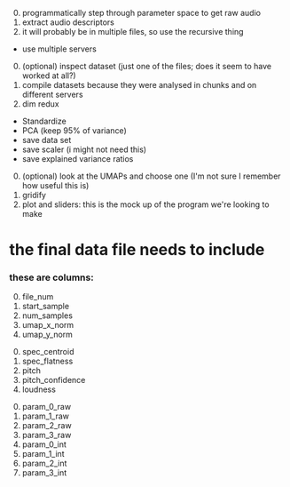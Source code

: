 0. programmatically step through parameter space to get raw audio
0. extract audio descriptors
0. it will probably be in multiple files, so use the recursive thing
  * use multiple servers
0. (optional) inspect dataset (just one of the files; does it seem to have worked at all?)
0. compile datasets because they were analysed in chunks and on different servers
0. dim redux
  * Standardize
  * PCA (keep 95% of variance)
  * save data set
  * save scaler (i might not need this)
  * save explained variance ratios
0. (optional) look at the UMAPs and choose one (I'm not sure I remember how useful this is)
0. gridify
0. plot and sliders: this is the mock up of the program we're looking to make

# the final data file needs to include

### these are columns:
<!-- 0. param_1d_index -->
0. file_num
0. start_sample
0. num_samples
0. umap_x_norm
0. umap_y_norm
<!-- 0. grid_x_norm
0. grid_y_norm -->
0. spec_centroid
0. spec_flatness
0. pitch
0. pitch_confidence
0. loudness
<!-- 0. num_params -->
0. param_0_raw
0. param_1_raw
0. param_2_raw
0. param_3_raw
0. param_0_int
0. param_1_int
0. param_2_int
0. param_3_int
